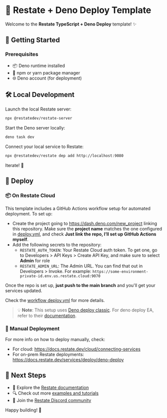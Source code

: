 # 🚀 Restate + Deno Deploy Template

Welcome to the **Restate TypeScript + Deno Deploy** template! ✨

## 🏁 Getting Started

### Prerequisites
- 📦 Deno runtime installed
- 🔧 npm or yarn package manager
- 🌐 Deno account (for deployment)

## 🛠️ Local Development

Launch the local Restate server:
```bash
npx @restatedev/restate-server
```

Start the Deno server locally:
```bash
deno task dev
```

Connect your local service to Restate:
```bash
npx @restatedev/restate dep add http://localhost:9080
```

Iterate! 🔧

## 🚀 Deploy

### 📦 On Restate Cloud

This template includes a GitHub Actions workflow setup for automated deployment. To set up:

* Create the project going to https://dash.deno.com/new_project linking this repository. Make sure the **project name** matches the one configured in [deploy.yml](.github/workflows/deploy.yml), and check **Just link the repo, I’ll set up GitHub Actions myself**.
* Add the following secrets to the repository:
  - `RESTATE_AUTH_TOKEN`: Your Restate Cloud auth token. To get one, go to Developers > API Keys > Create API Key, and make sure to select **Admin** for role
  - `RESTATE_ADMIN_URL`: The Admin URL. You can find that out in Developers > Invoke. For example: `https://some-environment-private-id.env.us.restate.cloud:9070`

Once the repo is set up, **just push to the main branch** and you'll get your services updated.

Check the [workflow deploy.yml](.github/workflows/deploy.yml) for more details.

> 💡 **Note**: This setup uses [Deno deploy classic](https://docs.deno.com/deploy/classic/). For deno deploy EA, refer to their [documentation](https://docs.deno.com/deploy/early-access/).

### 🔧 Manual Deployment

For more info on how to deploy manually, check:

* For cloud: https://docs.restate.dev/cloud/connecting-services
* For on-prem Restate deployments: https://docs.restate.dev/services/deploy/deno-deploy

## 🎯 Next Steps

- 📖 Explore the [Restate documentation](https://docs.restate.dev)
- 🔍 Check out more [examples and tutorials](https://github.com/restatedev/examples)
- 💬 Join the [Restate Discord community](https://discord.gg/skW3AZ6uGd)

Happy building! 🎉
